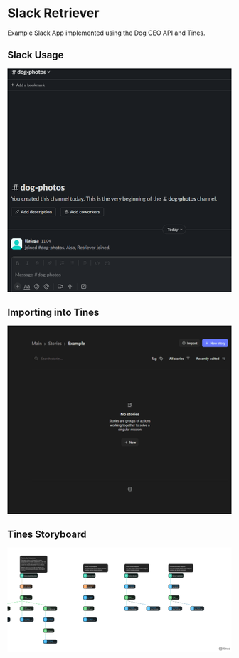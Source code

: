 # Slack Retriever
Example Slack App implemented using the Dog CEO API and Tines.

## Slack Usage

![slack_example](https://github.com/tyler-tee/slack-retriever/blob/main/assets/slack_sample.gif)

## Importing into Tines

![tines_import](https://github.com/tyler-tee/slack-retriever/blob/main/assets/tines_import.gif)

## Tines Storyboard

![tines_story](https://github.com/tyler-tee/slack-retriever/blob/main/assets/RoverRetriever-storyboard.png)
